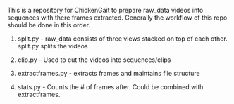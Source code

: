 This is a repository for ChickenGait to prepare raw_data videos into sequences with there frames extracted.
Generally the workflow of this repo should be done in this order.

1. split.py - raw_data consists of three views stacked on top of each other. split.py splits the videos 

2. clip.py - Used to cut the videos into sequences/clips

3. extractframes.py - extracts frames and maintains file structure

4. stats.py - Counts the # of frames after. Could be combined with extractframes.

